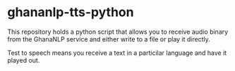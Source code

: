 # ghananlp-tts-python
This repository holds a python script that allows you to receive audio binary from the GhanaNLP service and either write to a file or play it directly.

Test to speech means you receive a text in a particilar language and have it played out.
